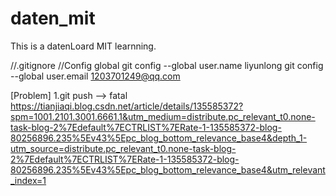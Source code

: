 # daten_mit
This is a datenLoard MIT learnning.

//.gitignore
//Config global 
git config --global user.name liyunlong 
git config --global user.email 1203701249@qq.com




[Problem]
1.git push --> fatal
https://tianjiaqi.blog.csdn.net/article/details/135585372?spm=1001.2101.3001.6661.1&utm_medium=distribute.pc_relevant_t0.none-task-blog-2%7Edefault%7ECTRLIST%7ERate-1-135585372-blog-80256896.235%5Ev43%5Epc_blog_bottom_relevance_base4&depth_1-utm_source=distribute.pc_relevant_t0.none-task-blog-2%7Edefault%7ECTRLIST%7ERate-1-135585372-blog-80256896.235%5Ev43%5Epc_blog_bottom_relevance_base4&utm_relevant_index=1
